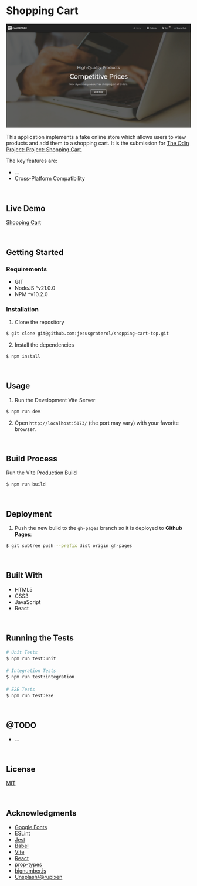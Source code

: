 # Shopping Cart

![Shopping Cart](./readme-assets/screenshot-01.png)

This application implements a fake online store which allows users to view products and add them to a shopping cart. It is the submission for [The Odin Project: Project: Shopping Cart](https://www.theodinproject.com/lessons/node-path-react-new-shopping-cart). 

The key features are:

- ...
- Cross-Platform Compatibility




<br/>

## Live Demo

[Shopping Cart](https://jesusgraterol.github.io/shopping-cart-top)




<br/>

## Getting Started

### Requirements

- GIT
- NodeJS ^v21.0.0
- NPM ^v10.2.0

### Installation

1) Clone the repository
```bash
$ git clone git@github.com:jesusgraterol/shopping-cart-top.git
```

2) Install the dependencies
```bash
$ npm install
```



<br/>

## Usage

1) Run the Development Vite Server

```bash
$ npm run dev
```

2) Open `http://localhost:5173/` (the port may vary) with your favorite browser.


<br/>

## Build Process

Run the Vite Production Build
```bash
$ npm run build
```


<br/>

## Deployment

1) Push the new build to the `gh-pages` branch so it is deployed to **Github Pages**:

```bash
$ git subtree push --prefix dist origin gh-pages
```




<br/>

## Built With

- HTML5
- CSS3
- JavaScript
- React




<br/>

## Running the Tests

```bash
# Unit Tests
$ npm run test:unit

# Integration Tests
$ npm run test:integration

# E2E Tests
$ npm run test:e2e
```




<br/>

## @TODO

- ...




<br/>

## License

[MIT](https://choosealicense.com/licenses/mit/)




<br/>

## Acknowledgments

- [Google Fonts](https://fonts.google.com/icons)
- [ESLint](https://eslint.org/)
- [Jest](https://jestjs.io/)
- [Babel](https://babeljs.io/)
- [Vite](https://vitejs.dev/)
- [React](https://react.dev/)
- [prop-types](https://github.com/facebook/prop-types)
- [bignumber.js](https://github.com/MikeMcl/bignumber.js)
- [Unsplash/@rupixen](https://unsplash.com/photos/person-using-laptop-computer-holding-card-Q59HmzK38eQ)